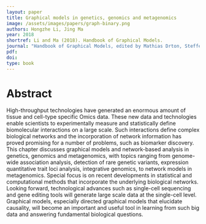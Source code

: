 ```yaml
---
layout: paper
title: Graphical models in genetics, genomics and metagenomics
image: /assets/images/papers/graph-binary.png
authors: Hongzhe Li, Jing Ma 
year: 2018
shortref: Li and Ma (2018). Handbook of Graphical Models.
journal: "Handbook of Graphical Models, edited by Mathias Drton, Steffen Lauritzen, Marloes Maathuis, Martin Wainwright. Chapman & Hall / CRC"
pdf: 
doi: 
type: book
---
```


# Abstract

High-throughput technologies have generated an enormous amount of tissue and cell-type specific Omics data. These new data and technologies enable scientists to experimentally measure and statistically define biomolecular interactions on a large scale. Such interactions define complex biological networks and the incorporation of network information has proved promising for a number of problems, such as biomarker discovery. This chapter discusses graphical models and network-based analysis in genetics, genomics and metagenomics, with topics ranging from genome-wide association analysis, detection of rare genetic variants, expression quantitative trait loci analysis, integrative genomics, to network models in metagenomics. Special focus is on recent developments in statistical and computational methods that incorporate the underlying biological networks. Looking forward, technological advances such as single-cell sequencing and gene editing tools will generate large scale data at the single-cell level. Graphical models, especially directed graphical models that elucidate causality, will become an important and useful tool in learning from such big data and answering fundamental biological questions.





